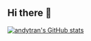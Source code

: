 ## Hi there 👋

<!--
**andytran-pendle/andytran-pendle** is a ✨ _special_ ✨ repository because its `README.md` (this file) appears on your GitHub profile.

Here are some ideas to get you started:

- 🔭 I’m currently working on ...
- 🌱 I’m currently learning ...
- 👯 I’m looking to collaborate on ...
- 🤔 I’m looking for help with ...
- 💬 Ask me about ...
- 📫 How to reach me: ...
- 😄 Pronouns: ...
- ⚡ Fun fact: ...
-->
[![andytran's GitHub stats](https://github-readme-stats.vercel.app/api?username=andytran-pendle)](https://github.com/anuraghazra/github-readme-stats)
